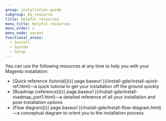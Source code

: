 ```yaml
---
group: installation-guide
subgroup: 01_resource
title: Helpful resources
menu_title: Helpful resources
menu_order: 1
menu_node: parent
functional_areas:
  - Install
  - System
  - Setup
---
```


You can use the following resources at any time to help you with your Magento installation:

*	[Quick reference (tutorial)]({{ page.baseurl }}/install-gde/install-quick-ref.html)—a quick tutorial to get your installation off the ground quickly
*	[Roadmap (reference)]({{ page.baseurl }}/install-gde/install-roadmap_part1.html)—a detailed reference of all your installation and post-installation options
*	[Flow diagram]({{ page.baseurl }}/install-gde/install-flow-diagram.html)—a conceptual diagram to orient you to the installation process

